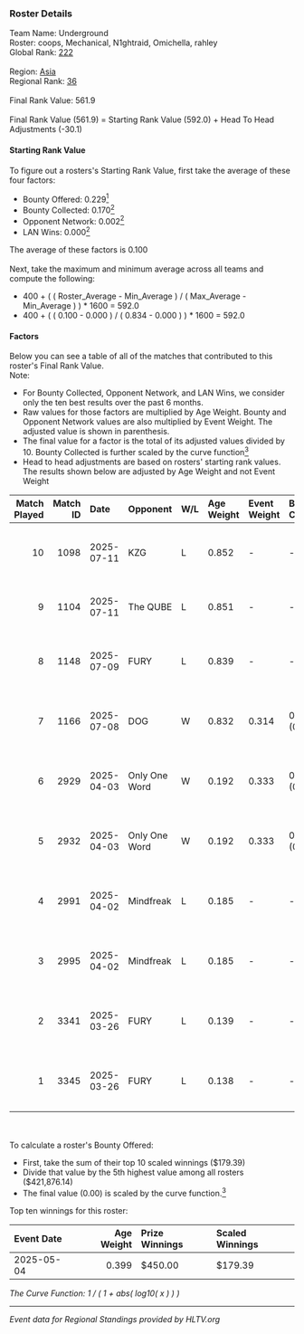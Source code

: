 ### Roster Details<br />
Team Name: Underground<br />
Roster: coops, Mechanical, N1ghtraid, Omichella, rahley<br />
Global Rank: [222](../../standings_global_2025_09_01.md)<br />
<br />
Region: [Asia]( ../../standings_asia_2025_09_01.md)<br />
Regional Rank: [36]( ../../standings_asia_2025_09_01.md)<br />
<br />
Final Rank Value:  561.9<br />
<br />
Final Rank Value (561.9) = Starting Rank Value (592.0) + Head To Head Adjustments (-30.1)<br />

#### Starting Rank Value<br />
To figure out a rosters's Starting Rank Value, first take the average of these four factors:<br />
- Bounty Offered: 0.229[<sup>1</sup>](#table2)
- Bounty Collected: 0.170[<sup>2</sup>](#table1)
- Opponent Network: 0.002[<sup>2</sup>](#table1)
- LAN Wins: 0.000[<sup>2</sup>](#table1)

The average of these factors is 0.100<br />
<br />
Next, take the maximum and minimum average across all teams and compute the following:<br />
- 400 + ( ( Roster_Average - Min_Average ) / ( Max_Average - Min_Average ) ) * 1600 = 592.0
- 400 + ( ( 0.100 - 0.000 ) / ( 0.834 - 0.000 ) ) * 1600 = 592.0


#### Factors<br />
Below you can see a table of all of the matches that contributed to this roster's Final Rank Value.<br />
Note:<br />

- For Bounty Collected, Opponent Network, and LAN Wins, we consider only the ten best results over the past 6 months.
- Raw values for those factors are multiplied by Age Weight. Bounty and Opponent Network values are also multiplied by Event Weight. The adjusted value is shown in parenthesis.
- The final value for a factor is the total of its adjusted values divided by 10. Bounty Collected is further scaled by the curve function[<sup>3</sup>](#curveFunction)
- Head to head adjustments are based on rosters' starting rank values. The results shown below are adjusted by Age Weight and not Event Weight
<span id="table1"></span><br />


| Match Played | Match ID | Date       | Opponent      | W/L | Age Weight | Event Weight | Bounty Collected | Opponent Network | LAN Wins  | H2H Adj. | Roster                                          |
| -: | -: | :- | :- | :- | :- | :- | :- | :- | :- | -: | :- |
|           10 |     1098 | 2025-07-11 | KZG           | L   | 0.852      | -            | -                | -                | -         |   -10.61 | jayketh, Jynx, Mechanical, N1ghtraid, Omichella |
|            9 |     1104 | 2025-07-11 | The QUBE      | L   | 0.851      | -            | -                | -                | -         |   -12.04 | beeb, Jynx, Mechanical, N1ghtraid, Omichella    |
|            8 |     1148 | 2025-07-09 | FURY          | L   | 0.839      | -            | -                | -                | -         |   -12.02 | jayketh, Jynx, Mechanical, N1ghtraid, Omichella |
|            7 |     1166 | 2025-07-08 | DOG           | W   | 0.832      | 0.314        | 0.000 (0.000)    | 0.050 (0.013)    | 0 (0.000) |     6.57 | jayketh, Jynx, Mechanical, N1ghtraid, Omichella |
|            6 |     2929 | 2025-04-03 | Only One Word | W   | 0.192      | 0.333        | 0.001 (0.000)    | 0.065 (0.004)    | 0 (0.000) |     3.51 | coops, Mechanical, N1ghtraid, Omichella, rahley |
|            5 |     2932 | 2025-04-03 | Only One Word | W   | 0.192      | 0.333        | 0.001 (0.000)    | 0.065 (0.004)    | 0 (0.000) |     3.57 | coops, Mechanical, N1ghtraid, Omichella, rahley |
|            4 |     2991 | 2025-04-02 | Mindfreak     | L   | 0.185      | -            | -                | -                | -         |    -2.52 | coops, Mechanical, N1ghtraid, Omichella, rahley |
|            3 |     2995 | 2025-04-02 | Mindfreak     | L   | 0.185      | -            | -                | -                | -         |    -2.56 | coops, Mechanical, N1ghtraid, Omichella, rahley |
|            2 |     3341 | 2025-03-26 | FURY          | L   | 0.139      | -            | -                | -                | -         |    -2.02 | coops, Mechanical, N1ghtraid, Omichella, rahley |
|            1 |     3345 | 2025-03-26 | FURY          | L   | 0.138      | -            | -                | -                | -         |    -2.04 | coops, Mechanical, N1ghtraid, Omichella, rahley |

<br />
<span id="table2"></span><br />
To calculate a roster's Bounty Offered:<br />

- First, take the sum of their top 10 scaled winnings ($179.39)
- Divide that value by the 5th highest value among all rosters ($421,876.14)
- The final value (0.00) is scaled by the curve function.[<sup>3</sup>](#curveFunction)

Top ten winnings for this roster:<br />

| Event Date | Age Weight | Prize Winnings | Scaled Winnings |
| :- | -: | :- | :- |
| 2025-05-04 |      0.399 | $450.00        | $179.39         |


<span id="curveFunction"></span>_The Curve Function: 1 / ( 1 + abs( log10( x ) ) )_<br />

---
_Event data for Regional Standings provided by HLTV.org_<br />
